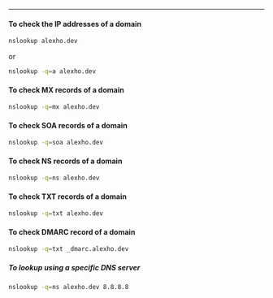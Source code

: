 
____
#### To check the IP addresses of a domain

```sh
nslookup alexho.dev
```

or

```sh
nslookup -q=a alexho.dev
```

#### To check MX records of a domain

```sh
nslookup -q=mx alexho.dev
```

#### To check SOA records of a domain

```sh
nslookup -q=soa alexho.dev
```

#### To check NS records of a domain

```sh
nslookup -q=ns alexho.dev
```

#### To check TXT records of a domain

```sh
nslookup -q=txt alexho.dev
```

#### To check DMARC record of a domain

```sh
nslookup -q=txt _dmarc.alexho.dev
```

##### To lookup using a specific DNS server

```sh
nslookup -q=ns alexho.dev 8.8.8.8
```

